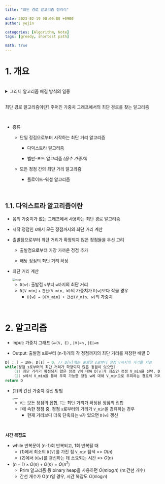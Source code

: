 ```yaml
---
title: "최단 경로 알고리즘 정리리"

date: 2023-02-19 00:00:00 +0900
author: yejin

categories: [Algorithm, Note]
tags: [greedy, shortest path]

math: true
---
```


# 1. 개요

<br>

<details>
<summary> 그리디 알고리즘 해결 방식의 일종 </summary>

<p><br></p>
<p><strong>그리디 알고리즘이란?</strong></p>
<ul>
<li><p>최적화 문제를 해결하는 알고리즘</p>
<ul>
<li>최적화 문제: 가능한 해들 중 가장 좋은 해를 찾는 문제</li>
</ul>
</li>
<li><p>데이터 간의 관계를 고려하지 않고 수행 과정에서 최솟값/최댓값을 가진 데이터를 선택하는 알고리즘 <em>(근시안적 선택)</em></p>
<ul>
<li><p>근시안적 선택으로 찾은 부분 최적해를 모아 문제 해결</p>
</li>
<li><p>욕심쟁이/탐욕 알고리즘 등으로 불림</p>
</li>
</ul>
</li>
<li><p>일단 한 번 선택하면, 다시 번복하지 않음 (선택한 데이터를 다시 버리지 않음)</p>
</li>
<li><p>대부분의 그리디 알고리즘들은 매우 단순하며, 제한적인 문제들을 해결함</p>
</li>
</ul>


</details>

<br>

최단 경로 알고리즘이란? 주어진 가중치 그래프에서의 최단 경로를 찾는 알고리즘

<br>

* 종류

    * 단일 정점으로부터 시작하는 최단 거리 알고리즘

        * 다익스트라 알고리즘

        * 벨만-포드 알고리즘 *(음수 가중치)*

    * 모든 정점 간의 최단 거리 알고리즘

        * 플로이드-워셜 알고리즘

<br>

## 1.1. 다익스트라 알고리즘이란

* 음의 가중치가 없는 그래프에서 사용하는 최단 경로 알고리즘

* 시작 정점인 s에서 모든 정점까지의 최단 거리 계산

* 출발점으로부터 최단 거리가 확정되지 않은 정점들을 우선 고려

    * 출발점으로부터 가장 가까운 정점 추가

    * 해당 정점의 최단 거리 확정

* 최단 거리 계산

    <img src="https://github.com/yj59/baekjoon-cpp/assets/93882395/4fd1b892-9c4b-48c2-bc43-1d28d2a251d4" alt="image" style="zoom:50%;" /> 

    *   `D[w]`: 출발점 `s`부터 `w`까지의 최단 거리
    *   `D[V_min`] + `간선(V_min, W)`의 가중치가 `D[w]`보다 작을 경우
        *   `D[w] = D[V_min] + 간선(V_min, w)`의 가중치

<br>


# 2. 알고리즘


* Input: 가중치 그래프 `G=(V, E)` , `|V|=n` , `|E|=m`

* Output: 출발점 s로부터 (n-1)개의 각 정점까지의 최단 거리를 저장한 배열 D


```c++
D[ : ] = INF; D[s] = 0; // D[v]에는 출발점 s로부터 정점 v까지의 거리를 저장
while(정점 s로부터의 최단 거리가 확정되지 않은 정점이 있으면)
    (1) 최단 거리가 확정되지 않은 정점 V에 대해 D[v]가 최소인 정점 V_min을 선택, D[V_min] 확정
    (2) s에서 V_min을 통해 우회 가능한 정점 w에 대해 V_min으로 우회하는 경로의 거리가 D[w]보다 짧은 경우 D[w] 갱신    // 최단 거리 갱신
return D
```

* (2)의 간선 가중치 갱신 방법

    <img src="https://github.com/yj59/baekjoon-cpp/assets/93882395/247367e7-89cc-4c7a-8d4d-17e53e18d9ea" alt="image" style="zoom:33%;" /> 
    
    * `V`는 모든 정점의 집합, `T`는 최단 거리가 확정된 정점의 집합
    * `T`에 속한 정점 중, 정점 `s`로부터의 거리가 `V_min`을 경유하는 경우
        * 현재 거리보다 더욱 단축되는 `w`가 있으면 `D[w]` 갱신

<br>

**시간 복잡도**

*   while 반복문이 (n-1)회 반복되고, 1회 반복될 때
    *   (1)에서 최소의 `D[V]`를 가진 점 `V_min` 탐색 => $O(n)$
    *   (2)에서 `D[w]`를 갱신하는 데 소요되는 시간 => $O(n)$
*   $(n-1) \times { O(n) + O(n) } = O(n^{2})$
    *   Prim 알고리즘 등 binary heap을 사용하면 $O(m\log n)$ (m:간선 개수)
    *   간선 개수가 O(n)일 경우, 시간 복잡도 $O(n\log n)$